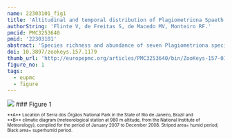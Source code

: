 ```yaml
---
name: 22303101_fig1
title: 'Altitudinal and temporal distribution of Plagiometriona Spaeth, 1899 (Coleoptera, Chrysomelidae, Cassidinae) in a tropical forest in southeast Brazil.'
authorString: 'Flinte V, de Freitas S, de Macedo MV, Monteiro RF.'
pmcid: PMC3253640
pmid: '22303101'
abstract: 'Species richness and abundance of seven Plagiometriona species on their host plants were studied along a single trail in the mountainous Serra dos Órgãos National Park in the State of Rio de Janeiro, Brazil. Six sites were chosen along an altitudinal gradient ranging from 1300 m to 2050 m, where all Solanaceae host plants were inspected in search of adults every two months from June 2006 to June 2007. Species richness did not vary clearly with altitude, but abundance increased up to 1800 m, where the highest mean host plant density was found, and abruptly decreased at the last elevational site. Most species showed a restricted distribution and just one occurred across the entire gradient. For at least four species, altitudinal distribution seems to be strongly related to host plant availability, while for the others it is difficult to access which factors are decisive, due to their low numbers. Only in October all species were found in the field, although February was the month with the highest total abundance. Over the course of the study, the greatest abundances were recorded from October to February, comprehending the hottest and rainiest months, and the lowest abundances were found from June to August, which include the coldest and driest months. Thus, species seasonal distribution, supported by other studies in the same area, seems to be related to the local climate.'
doi: 10.3897/zookeys.157.1179
thumb_url: 'http://europepmc.org/articles/PMC3253640/bin/ZooKeys-157-015-g001.gif'
figure_no: 1
tags:
  - eupmc
  - figure
---
```

<img src='http://europepmc.org/articles/PMC3253640/bin/ZooKeys-157-015-g001.jpg' style='max-height: 300px'>
### Figure 1
<p style='font-size: 10px;'>**A** Location of Serra dos Órgãos National Park in the State of Rio de Janeiro, Brazil and **B**&nbsp;climatic diagram (meteorological station at 980 m altitude, from the National Institute of Meteorology), compiled for the period of January 2007 to December 2008. Striped area= humid period; Black area= superhumid period.</p>